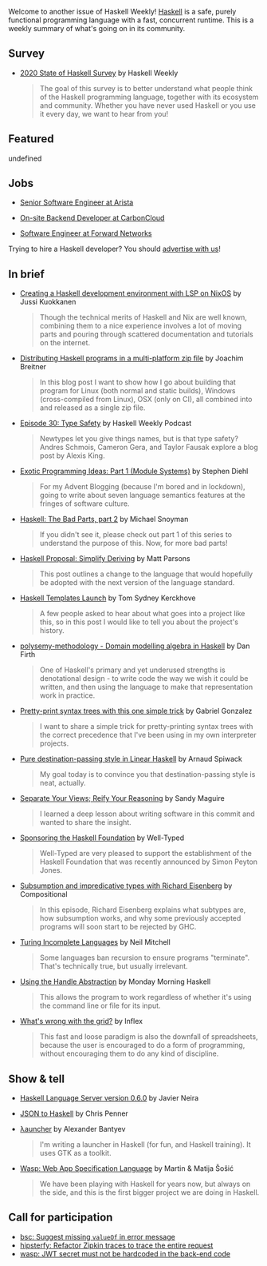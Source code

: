 Welcome to another issue of Haskell Weekly!
[Haskell](https://www.haskell.org) is a safe, purely functional programming language with a fast, concurrent runtime.
This is a weekly summary of what's going on in its community.

## Survey

- [2020 State of Haskell Survey](https://haskellweekly.news/survey/2020.html) by Haskell Weekly
  > The goal of this survey is to better understand what people think of the Haskell programming language, together with its ecosystem and community. Whether you have never used Haskell or you use it every day, we want to hear from you!

## Featured

undefined

## Jobs

- [Senior Software Engineer at Arista](https://www.smartrecruiters.com/AristaNetworks/743999723775029-senior-software-engineer-integrations-remote-)

- [On-site Backend Developer at CarbonCloud](https://careers.carboncloud.com/jobs/935115-on-site-backend-developer)

- [Software Engineer at Forward Networks](https://jobs.lever.co/forwardnetworks/99ee2e0e-f70f-4aa6-a6d2-4ede644e8d27)

Trying to hire a Haskell developer?
You should [advertise with us](https://haskellweekly.news/advertising.html)!

## In brief

- [Creating a Haskell development environment with LSP on NixOS](https://jkuokkanen109157944.wordpress.com/2020/11/10/creating-a-haskell-development-environment-with-lsp-on-nixos/) by Jussi Kuokkanen
  > Though the technical merits of Haskell and Nix are well known, combining them to a nice experience involves a lot of moving parts and pouring through scattered documentation and tutorials on the internet.

- [Distributing Haskell programs in a multi-platform zip file](https://www.joachim-breitner.de/blog/776-Distributing_Haskell_programs_in_a_multi-platform_zip_file) by Joachim Breitner
  > In this blog post I want to show how I go about building that program for Linux (both normal and static builds), Windows (cross-compiled from Linux), OSX (only on CI), all combined into and released as a single zip file.

- [Episode 30: Type Safety](https://haskellweekly.news/episode/30.html) by Haskell Weekly Podcast
  > Newtypes let you give things names, but is that type safety? Andres Schmois, Cameron Gera, and Taylor Fausak explore a blog post by Alexis King.

- [Exotic Programming Ideas: Part 1 (Module Systems)](https://www.stephendiehl.com/posts/exotic01.html) by Stephen Diehl
  > For my Advent Blogging (because I'm bored and in lockdown), going to write about seven language semantics features at the fringes of software culture.

- [Haskell: The Bad Parts, part 2](https://www.snoyman.com/blog/2020/11/haskell-bad-parts-2) by Michael Snoyman
  > If you didn't see it, please check out part 1 of this series to understand the purpose of this. Now, for more bad parts!

- [Haskell Proposal: Simplify Deriving](https://www.parsonsmatt.org/2020/11/10/simplifying_deriving.html) by Matt Parsons
  > This post outlines a change to the language that would hopefully be adopted with the next version of the language standard.

- [Haskell Templates Launch](https://cs-syd.eu/posts/2020-11-07-haskell-templates-five) by Tom Sydney Kerckhove
  > A few people asked to hear about what goes into a project like this, so in this post I would like to tell you about the project's history.

- [polysemy-methodology - Domain modelling algebra in Haskell](https://homotopic.tech/projects/polysemy-methodology.html) by Dan Firth
  > One of Haskell's primary and yet underused strengths is denotational design - to write code the way we wish it could be written, and then using the language to make that representation work in practice.

- [Pretty-print syntax trees with this one simple trick](http://www.haskellforall.com/2020/11/pretty-print-syntax-trees-with-this-one.html) by Gabriel Gonzalez
  > I want to share a simple trick for pretty-printing syntax trees with the correct precedence that I've been using in my own interpreter projects.

- [Pure destination-passing style in Linear Haskell](https://www.tweag.io/blog/2020-11-11-linear-dps/) by Arnaud Spiwack
  > My goal today is to convince you that destination-passing style is neat, actually.

- [Separate Your Views; Reify Your Reasoning](https://reasonablypolymorphic.com/blog/separate-your-views-reify-your-reasoning/index.html) by Sandy Maguire
  > I learned a deep lesson about writing software in this commit and wanted to share the insight.

- [Sponsoring the Haskell Foundation](http://www.well-typed.com/blog/2020/11/haskell-foundation/) by Well-Typed
  > Well-Typed are very pleased to support the establishment of the Haskell Foundation that was recently announced by Simon Peyton Jones.

- [Subsumption and impredicative types with Richard Eisenberg](https://www.compositional.fm/subsumption) by Compositional
  > In this episode, Richard Eisenberg explains what subtypes are, how subsumption works, and why some previously accepted programs will soon start to be rejected by GHC.

- [Turing Incomplete Languages](https://neilmitchell.blogspot.com/2020/11/turing-incomplete-languages.html) by Neil Mitchell
  > Some languages ban recursion to ensure programs "terminate". That's technically true, but usually irrelevant.

- [Using the Handle Abstraction](https://mmhaskell.com/blog/2020/11/9/zq1x3zvd7514on97bucw95xsnw52tg) by Monday Morning Haskell
  > This allows the program to work regardless of whether it's using the command line or file for its input.

- [What's wrong with the grid?](https://inflex.io/blog/whats-wrong-with-the-grid) by Inflex
  > This fast and loose paradigm is also the downfall of spreadsheets, because the user is encouraged to do a form of programming, without encouraging them to do any kind of discipline.

## Show & tell

- [Haskell Language Server version 0.6.0](https://github.com/haskell/haskell-language-server/releases/tag/0.6.0) by Javier Neira

- [JSON to Haskell](http://json-to-haskell.chrispenner.ca/) by Chris Penner

- [λauncher](https://np.reddit.com/r/linux/comments/baunij/%CE%BBauncher_launcher_written_in_haskell/) by Alexander Bantyev
  > I'm writing a launcher in Haskell (for fun, and Haskell training). It uses GTK as a toolkit.

- [Wasp: Web App Specification Language](https://np.reddit.com/r/haskell/comments/jp80l1/my_brother_and_i_just_released_alpha_of_our_open/) by Martin & Matija Šošić
  > We have been playing with Haskell for years now, but always on the side, and this is the first bigger project we are doing in Haskell.

## Call for participation

-   [bsc: Suggest missing `valueOf` in error message](https://github.com/B-Lang-org/bsc/issues/276)
-   [hipsterfy: Refactor Zipkin traces to trace the entire request](https://github.com/liftM/hipsterfy/issues/13)
-   [wasp: JWT secret must not be hardcoded in the back-end code](https://github.com/wasp-lang/wasp/issues/129)
